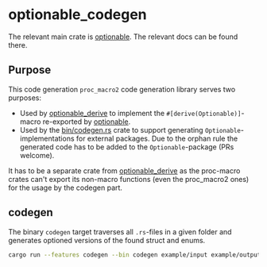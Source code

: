 # optionable_codegen

The relevant main crate is [optionable](https://crates.io/crates/optionable). The relevant docs can be found there.

## Purpose
This code generation `proc_macro2` code generation library serves two purposes:
- Used by [optionable_derive](https://crates.io/crates/optionable_derive) to implement the `#[derive(Optionable)]`-macro 
re-exported by [optionable](https://crates.io/crates/optionable_derive).
- Used by the [bin/codegen.rs](bin/codegen.rs) crate to support generating `Optionable`-implementations for external packages.
Due to the orphan rule  the generated code has to be added to the `Optionable`-package (PRs welcome).

It has to be a separate crate from [optionable_derive](https://crates.io/crates/optionable_derive) as the proc-macro crates
can't export its non-macro functions (even the proc_macro2 ones) for the usage by the codegen part.

## codegen
The binary `codegen` target traverses all `.rs`-files in a given folder and generates optioned versions
of the found struct and enums.
```bash
cargo run --features codegen --bin codegen example/input example/output
```